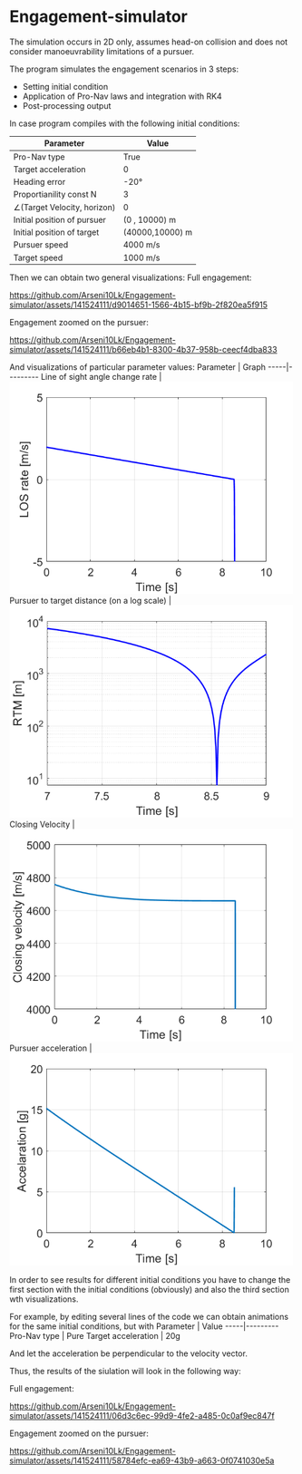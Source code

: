# Engagement-simulator #

The simulation occurs in 2D only, assumes head-on collision and does not consider manoeuvrability limitations of a pursuer. 

The program simulates the engagement scenarios in 3 steps: 
* Setting initial condition
* Application of Pro-Nav laws and integration with RK4
* Post-processing output

In case program compiles with the following initial conditions:

Parameter | Value
-----|---------
Pro-Nav type | True
Target acceleration | 0
Heading error | -20°
Proportianility const N | 3
∠(Target Velocity, horizon) |  0
Initial position of pursuer | (0 , 10000) m
Initial position of target | (40000,10000) m
Pursuer speed | 4000 m/s
Target speed | 1000 m/s

Then we can obtain two general visualizations:
Full engagement:

https://github.com/Arseni10Lk/Engagement-simulator/assets/141524111/d9014651-1566-4b15-bf9b-2f820ea5f915

Engagement zoomed on the pursuer: 

https://github.com/Arseni10Lk/Engagement-simulator/assets/141524111/b66eb4b1-8300-4b37-958b-ceecf4dba833



And visualizations of particular parameter values:
Parameter | Graph
-----|---------
Line of sight angle change rate | <img src = "./Media/LOSrate.png" alt = "Rate of change of Line of Sight angle" width = 500>
Pursuer to target distance (on a log scale) | <img src = "./Media/RTM.png" alt = "Pursuer to target distance" width = 500>
Closing Velocity | <img src = "./Media/VC.png" alt = "Closing velocity" width = 500>
Pursuer acceleration | <img src = "./Media/aP.png" alt = "Pursuer acceleration" width = 500>

In order to see results for different initial conditions you have to change the first section with the initial conditions (obviously) and also the third section wth visualizations.

For example, by editing several lines of the code we can obtain animations for the same initial conditions, but with
Parameter | Value
-----|---------
Pro-Nav type | Pure
Target acceleration | 20g

And let the acceleration be perpendicular to the velocity vector.

Thus, the results of the siulation will look in the following way:

Full engagement:

https://github.com/Arseni10Lk/Engagement-simulator/assets/141524111/06d3c6ec-99d9-4fe2-a485-0c0af9ec847f

Engagement zoomed on the pursuer: 

https://github.com/Arseni10Lk/Engagement-simulator/assets/141524111/58784efc-ea69-43b9-a663-0f0741030e5a


